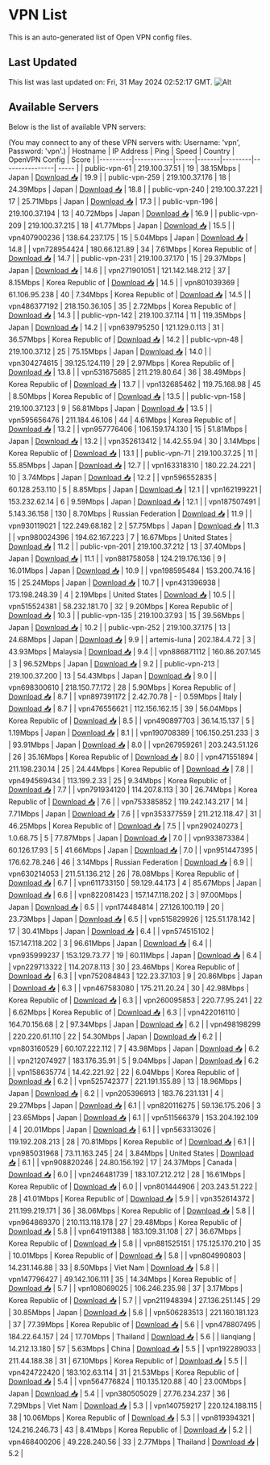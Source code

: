 # VPN List

This is an auto-generated list of Open VPN config files.

## Last Updated

This list was last updated on: Fri, 31 May 2024 02:52:17 GMT.
![Alt](https://repobeats.axiom.co/api/embed/186b98318ef1479477931607c1ad7d823f12451f.svg "Repobeats analytics image")

## Available Servers

Below is the list of available VPN servers:

(You may connect to any of these VPN servers with: Username: 'vpn', Password: 'vpn'.)
| Hostname | IP Address | Ping | Speed | Country | OpenVPN Config | Score |
|----------|------------|------|-------|---------|----------------| ----- |
| public-vpn-61 | 219.100.37.51 | 19 | 38.15Mbps | Japan | [Download 📥](./configs/server_0_JP.ovpn) | 19.9 |
| public-vpn-259 | 219.100.37.176 | 18 | 24.39Mbps | Japan | [Download 📥](./configs/server_1_JP.ovpn) | 18.8 |
| public-vpn-240 | 219.100.37.221 | 17 | 25.71Mbps | Japan | [Download 📥](./configs/server_2_JP.ovpn) | 17.3 |
| public-vpn-196 | 219.100.37.194 | 13 | 40.72Mbps | Japan | [Download 📥](./configs/server_3_JP.ovpn) | 16.9 |
| public-vpn-209 | 219.100.37.215 | 18 | 41.77Mbps | Japan | [Download 📥](./configs/server_4_JP.ovpn) | 15.5 |
| vpn407900236 | 138.64.237.175 | 15 | 5.04Mbps | Japan | [Download 📥](./configs/server_5_JP.ovpn) | 14.8 |
| vpn728954424 | 180.66.121.89 | 34 | 7.61Mbps | Korea Republic of | [Download 📥](./configs/server_6_KR.ovpn) | 14.7 |
| public-vpn-231 | 219.100.37.170 | 15 | 29.37Mbps | Japan | [Download 📥](./configs/server_7_JP.ovpn) | 14.6 |
| vpn271901051 | 121.142.148.212 | 37 | 8.15Mbps | Korea Republic of | [Download 📥](./configs/server_8_KR.ovpn) | 14.5 |
| vpn801039369 | 61.106.95.238 | 40 | 7.34Mbps | Korea Republic of | [Download 📥](./configs/server_9_KR.ovpn) | 14.5 |
| vpn486377192 | 218.150.36.105 | 35 | 2.72Mbps | Korea Republic of | [Download 📥](./configs/server_10_KR.ovpn) | 14.3 |
| public-vpn-142 | 219.100.37.114 | 11 | 119.35Mbps | Japan | [Download 📥](./configs/server_11_JP.ovpn) | 14.2 |
| vpn639795250 | 121.129.0.113 | 31 | 36.57Mbps | Korea Republic of | [Download 📥](./configs/server_12_KR.ovpn) | 14.2 |
| public-vpn-48 | 219.100.37.12 | 25 | 75.15Mbps | Japan | [Download 📥](./configs/server_13_JP.ovpn) | 14.0 |
| vpn304274615 | 39.125.124.119 | 29 | 2.97Mbps | Korea Republic of | [Download 📥](./configs/server_14_KR.ovpn) | 13.8 |
| vpn531675685 | 211.219.80.64 | 36 | 38.49Mbps | Korea Republic of | [Download 📥](./configs/server_15_KR.ovpn) | 13.7 |
| vpn132685462 | 119.75.168.98 | 45 | 8.50Mbps | Korea Republic of | [Download 📥](./configs/server_16_KR.ovpn) | 13.5 |
| public-vpn-158 | 219.100.37.123 | 9 | 56.81Mbps | Japan | [Download 📥](./configs/server_17_JP.ovpn) | 13.5 |
| vpn595656476 | 211.184.46.106 | 44 | 4.61Mbps | Korea Republic of | [Download 📥](./configs/server_18_KR.ovpn) | 13.2 |
| vpn957776406 | 106.159.174.130 | 15 | 51.81Mbps | Japan | [Download 📥](./configs/server_19_JP.ovpn) | 13.2 |
| vpn352613412 | 14.42.55.94 | 30 | 3.14Mbps | Korea Republic of | [Download 📥](./configs/server_20_KR.ovpn) | 13.1 |
| public-vpn-71 | 219.100.37.25 | 11 | 55.85Mbps | Japan | [Download 📥](./configs/server_21_JP.ovpn) | 12.7 |
| vpn163318310 | 180.22.24.221 | 10 | 3.74Mbps | Japan | [Download 📥](./configs/server_22_JP.ovpn) | 12.2 |
| vpn596552835 | 60.128.253.110 | 5 | 8.85Mbps | Japan | [Download 📥](./configs/server_23_JP.ovpn) | 12.1 |
| vpn162199221 | 153.232.62.14 | 6 | 9.59Mbps | Japan | [Download 📥](./configs/server_24_JP.ovpn) | 12.1 |
| vpn187507491 | 5.143.36.158 | 130 | 8.70Mbps | Russian Federation | [Download 📥](./configs/server_25_RU.ovpn) | 11.9 |
| vpn930119021 | 122.249.68.182 | 2 | 57.75Mbps | Japan | [Download 📥](./configs/server_26_JP.ovpn) | 11.3 |
| vpn980024396 | 194.62.167.223 | 7 | 16.67Mbps | United States | [Download 📥](./configs/server_27_US.ovpn) | 11.2 |
| public-vpn-201 | 219.100.37.212 | 13 | 37.40Mbps | Japan | [Download 📥](./configs/server_28_JP.ovpn) | 11.1 |
| vpn881758058 | 124.219.176.136 | 9 | 16.01Mbps | Japan | [Download 📥](./configs/server_29_JP.ovpn) | 10.9 |
| vpn198595484 | 153.200.74.16 | 15 | 25.24Mbps | Japan | [Download 📥](./configs/server_30_JP.ovpn) | 10.7 |
| vpn431396938 | 173.198.248.39 | 4 | 2.19Mbps | United States | [Download 📥](./configs/server_31_US.ovpn) | 10.5 |
| vpn515524381 | 58.232.181.70 | 32 | 9.20Mbps | Korea Republic of | [Download 📥](./configs/server_32_KR.ovpn) | 10.3 |
| public-vpn-135 | 219.100.37.93 | 15 | 39.56Mbps | Japan | [Download 📥](./configs/server_33_JP.ovpn) | 10.2 |
| public-vpn-252 | 219.100.37.175 | 13 | 24.68Mbps | Japan | [Download 📥](./configs/server_34_JP.ovpn) | 9.9 |
| artemis-luna | 202.184.4.72 | 3 | 43.93Mbps | Malaysia | [Download 📥](./configs/server_35_MY.ovpn) | 9.4 |
| vpn886871112 | 160.86.207.145 | 3 | 96.52Mbps | Japan | [Download 📥](./configs/server_36_JP.ovpn) | 9.2 |
| public-vpn-213 | 219.100.37.200 | 13 | 54.43Mbps | Japan | [Download 📥](./configs/server_37_JP.ovpn) | 9.0 |
| vpn698300610 | 218.150.77.172 | 28 | 5.90Mbps | Korea Republic of | [Download 📥](./configs/server_38_KR.ovpn) | 8.7 |
| vpn897391172 | 2.42.70.78 | - | 0.59Mbps | Italy | [Download 📥](./configs/server_39_IT.ovpn) | 8.7 |
| vpn476556621 | 112.156.162.15 | 39 | 56.04Mbps | Korea Republic of | [Download 📥](./configs/server_40_KR.ovpn) | 8.5 |
| vpn490897703 | 36.14.15.137 | 5 | 1.19Mbps | Japan | [Download 📥](./configs/server_41_JP.ovpn) | 8.1 |
| vpn190708389 | 106.150.251.233 | 3 | 93.91Mbps | Japan | [Download 📥](./configs/server_42_JP.ovpn) | 8.0 |
| vpn267959261 | 203.243.51.126 | 26 | 35.16Mbps | Korea Republic of | [Download 📥](./configs/server_43_KR.ovpn) | 8.0 |
| vpn471551894 | 211.198.230.14 | 25 | 24.44Mbps | Korea Republic of | [Download 📥](./configs/server_44_KR.ovpn) | 7.8 |
| vpn494569434 | 113.199.2.33 | 25 | 9.34Mbps | Korea Republic of | [Download 📥](./configs/server_45_KR.ovpn) | 7.7 |
| vpn791934120 | 114.207.8.113 | 30 | 26.74Mbps | Korea Republic of | [Download 📥](./configs/server_46_KR.ovpn) | 7.6 |
| vpn753385852 | 119.242.143.217 | 14 | 7.71Mbps | Japan | [Download 📥](./configs/server_47_JP.ovpn) | 7.6 |
| vpn353377559 | 211.212.118.47 | 31 | 46.25Mbps | Korea Republic of | [Download 📥](./configs/server_48_KR.ovpn) | 7.5 |
| vpn290240273 | 1.0.68.75 | 5 | 77.87Mbps | Japan | [Download 📥](./configs/server_49_JP.ovpn) | 7.0 |
| vpn933873384 | 60.126.17.93 | 5 | 41.66Mbps | Japan | [Download 📥](./configs/server_50_JP.ovpn) | 7.0 |
| vpn951447395 | 176.62.78.246 | 46 | 3.14Mbps | Russian Federation | [Download 📥](./configs/server_51_RU.ovpn) | 6.9 |
| vpn630214053 | 211.51.136.212 | 26 | 78.08Mbps | Korea Republic of | [Download 📥](./configs/server_52_KR.ovpn) | 6.7 |
| vpn611733150 | 59.129.44.173 | 4 | 85.67Mbps | Japan | [Download 📥](./configs/server_53_JP.ovpn) | 6.6 |
| vpn822081423 | 157.147.118.202 | 3 | 97.00Mbps | Japan | [Download 📥](./configs/server_54_JP.ovpn) | 6.5 |
| vpn174484814 | 27.126.100.119 | 20 | 23.73Mbps | Japan | [Download 📥](./configs/server_55_JP.ovpn) | 6.5 |
| vpn515829926 | 125.51.178.142 | 17 | 30.41Mbps | Japan | [Download 📥](./configs/server_56_JP.ovpn) | 6.4 |
| vpn574515102 | 157.147.118.202 | 3 | 96.61Mbps | Japan | [Download 📥](./configs/server_57_JP.ovpn) | 6.4 |
| vpn935999237 | 153.129.73.77 | 19 | 60.11Mbps | Japan | [Download 📥](./configs/server_58_JP.ovpn) | 6.4 |
| vpn229713322 | 114.207.8.113 | 30 | 23.46Mbps | Korea Republic of | [Download 📥](./configs/server_59_KR.ovpn) | 6.3 |
| vpn752084843 | 122.23.37.103 | 9 | 20.86Mbps | Japan | [Download 📥](./configs/server_60_JP.ovpn) | 6.3 |
| vpn467583080 | 175.211.20.24 | 30 | 42.98Mbps | Korea Republic of | [Download 📥](./configs/server_61_KR.ovpn) | 6.3 |
| vpn260095853 | 220.77.95.241 | 22 | 6.62Mbps | Korea Republic of | [Download 📥](./configs/server_62_KR.ovpn) | 6.3 |
| vpn422016110 | 164.70.156.68 | 2 | 97.34Mbps | Japan | [Download 📥](./configs/server_63_JP.ovpn) | 6.2 |
| vpn498198299 | 220.220.61.110 | 22 | 54.30Mbps | Japan | [Download 📥](./configs/server_64_JP.ovpn) | 6.2 |
| vpn803160529 | 60.107.222.112 | 7 | 43.98Mbps | Japan | [Download 📥](./configs/server_65_JP.ovpn) | 6.2 |
| vpn212074927 | 183.176.35.91 | 5 | 9.04Mbps | Japan | [Download 📥](./configs/server_66_JP.ovpn) | 6.2 |
| vpn158635774 | 14.42.221.92 | 22 | 6.04Mbps | Korea Republic of | [Download 📥](./configs/server_67_KR.ovpn) | 6.2 |
| vpn525742377 | 221.191.155.89 | 13 | 18.96Mbps | Japan | [Download 📥](./configs/server_68_JP.ovpn) | 6.2 |
| vpn205396913 | 183.76.231.131 | 4 | 29.27Mbps | Japan | [Download 📥](./configs/server_69_JP.ovpn) | 6.1 |
| vpn820116275 | 59.136.175.206 | 3 | 23.65Mbps | Japan | [Download 📥](./configs/server_70_JP.ovpn) | 6.1 |
| vpn511566379 | 153.204.192.109 | 4 | 20.01Mbps | Japan | [Download 📥](./configs/server_71_JP.ovpn) | 6.1 |
| vpn563313026 | 119.192.208.213 | 28 | 70.81Mbps | Korea Republic of | [Download 📥](./configs/server_72_KR.ovpn) | 6.1 |
| vpn985031968 | 73.11.163.245 | 24 | 3.84Mbps | United States | [Download 📥](./configs/server_73_US.ovpn) | 6.1 |
| vpn908820246 | 24.80.156.192 | 17 | 24.37Mbps | Canada | [Download 📥](./configs/server_74_CA.ovpn) | 6.0 |
| vpn246481739 | 183.107.212.212 | 28 | 16.61Mbps | Korea Republic of | [Download 📥](./configs/server_75_KR.ovpn) | 6.0 |
| vpn801444906 | 203.243.51.222 | 28 | 41.01Mbps | Korea Republic of | [Download 📥](./configs/server_76_KR.ovpn) | 5.9 |
| vpn352614372 | 211.199.219.171 | 36 | 38.06Mbps | Korea Republic of | [Download 📥](./configs/server_77_KR.ovpn) | 5.8 |
| vpn964869370 | 210.113.118.178 | 27 | 29.48Mbps | Korea Republic of | [Download 📥](./configs/server_78_KR.ovpn) | 5.8 |
| vpn641911388 | 183.109.31.108 | 27 | 36.67Mbps | Korea Republic of | [Download 📥](./configs/server_79_KR.ovpn) | 5.8 |
| vpn881525151 | 175.125.170.210 | 35 | 10.01Mbps | Korea Republic of | [Download 📥](./configs/server_80_KR.ovpn) | 5.8 |
| vpn804990803 | 14.231.146.88 | 33 | 8.50Mbps | Viet Nam | [Download 📥](./configs/server_81_VN.ovpn) | 5.8 |
| vpn147796427 | 49.142.106.111 | 35 | 14.34Mbps | Korea Republic of | [Download 📥](./configs/server_82_KR.ovpn) | 5.7 |
| vpn108069025 | 106.246.235.98 | 37 | 3.17Mbps | Korea Republic of | [Download 📥](./configs/server_83_KR.ovpn) | 5.7 |
| vpn211948394 | 27.136.251.145 | 29 | 30.85Mbps | Japan | [Download 📥](./configs/server_84_JP.ovpn) | 5.6 |
| vpn506283513 | 221.160.181.123 | 37 | 77.39Mbps | Korea Republic of | [Download 📥](./configs/server_85_KR.ovpn) | 5.6 |
| vpn478807495 | 184.22.64.157 | 24 | 17.70Mbps | Thailand | [Download 📥](./configs/server_86_TH.ovpn) | 5.6 |
| lianqiang | 14.212.13.180 | 57 | 5.63Mbps | China | [Download 📥](./configs/server_87_CN.ovpn) | 5.5 |
| vpn192289033 | 211.44.188.38 | 31 | 67.10Mbps | Korea Republic of | [Download 📥](./configs/server_88_KR.ovpn) | 5.5 |
| vpn424722420 | 183.102.63.114 | 31 | 21.53Mbps | Korea Republic of | [Download 📥](./configs/server_89_KR.ovpn) | 5.4 |
| vpn564776824 | 110.135.120.88 | 40 | 23.00Mbps | Japan | [Download 📥](./configs/server_90_JP.ovpn) | 5.4 |
| vpn380505029 | 27.76.234.237 | 36 | 7.29Mbps | Viet Nam | [Download 📥](./configs/server_91_VN.ovpn) | 5.3 |
| vpn140759217 | 220.124.188.115 | 38 | 10.06Mbps | Korea Republic of | [Download 📥](./configs/server_92_KR.ovpn) | 5.3 |
| vpn819394321 | 124.216.246.73 | 43 | 8.41Mbps | Korea Republic of | [Download 📥](./configs/server_93_KR.ovpn) | 5.2 |
| vpn468400206 | 49.228.240.56 | 33 | 2.77Mbps | Thailand | [Download 📥](./configs/server_94_TH.ovpn) | 5.2 |
